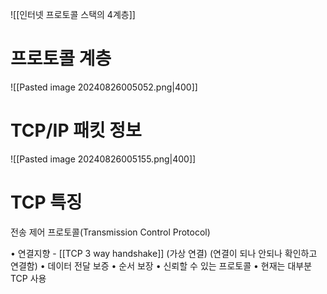 
![[인터넷 프로토콜 스택의 4계층]]

# 프로토콜 계층
![[Pasted image 20240826005052.png|400]]

# TCP/IP 패킷 정보
![[Pasted image 20240826005155.png|400]]

# TCP 특징
전송 제어 프로토콜(Transmission Control Protocol)

• 연결지향 - [[TCP 3 way handshake]] (가상 연결) (연결이 되나 안되나 확인하고 연결함)
• 데이터 전달 보증
• 순서 보장
• 신뢰할 수 있는 프로토콜
• 현재는 대부분 TCP 사용